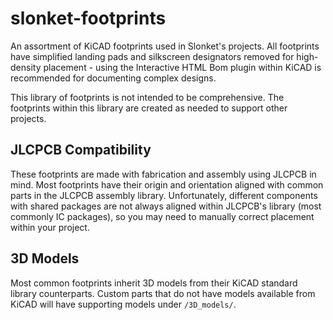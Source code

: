 # slonket-footprints

An assortment of KiCAD footprints used in Slonket's projects. All footprints have simplified landing pads and silkscreen designators removed for high-density placement - using the Interactive HTML Bom plugin within KiCAD is recommended for documenting complex designs.

This library of footprints is not intended to be comprehensive. The footprints within this library are created as needed to support other projects.

## JLCPCB Compatibility

These footprints are made with fabrication and assembly using JLCPCB in mind. Most footprints have their origin and orientation aligned with common parts in the JLCPCB assembly library. Unfortunately, different components with shared packages are not always aligned within JLCPCB's library (most commonly IC packages), so you may need to manually correct placement within your project.

## 3D Models

Most common footprints inherit 3D models from their KiCAD standard library counterparts. Custom parts that do not have models available from KiCAD will have supporting models under `/3D_models/`.